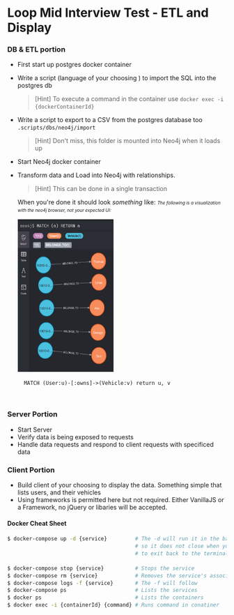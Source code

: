 # Loop Mid Interview Test - ETL and Display

### DB & ETL portion
- First start up postgres docker container
- Write a script (language of your choosing ) to import the SQL into the postgres db
  > [Hint] To execute a command in the container use `docker exec -i {dockerContainerId}`
- Write a script to export to a CSV from the postgres database too `.scripts/dbs/neo4j/import`
  > [Hint] Don't miss, this folder is mounted into Neo4j when it loads up
- Start Neo4j docker container
- Transform data and Load into Neo4j with relationships.
  > [Hint] This can be done in a single transaction

  When you're done it should look _something_ like:
  <span style="font-size:10px">_The following is a visualization with the neo4j browser, not your expected UI:_</span></br>
  
  <img src="./Neo4J.png" width=220 height=350 />
  <br/>
  
  ```
    MATCH (User:u)-[:owns]->(Vehicle:v) return u, v
  ```
  <br/>

### Server Portion
- Start Server
- Verify data is being exposed to requests
- Handle data requests and respond to client requests with specificed data

### Client Portion
- Build client of your choosing to display the data. Something simple that lists users, and their vehicles
- Using frameworks is permitted here but not required. Either VanillaJS or a Framework, no jQuery or libaries will be accepted.


#### **Docker Cheat Sheet**
```bash
$ docker-compose up -d {service}         # The -d will run it in the background,
                                         # so it does not close when you attempt
                                         # to exit back to the terminal

$ docker-compose stop {service}          # Stops the service
$ docker-compose rm {service}            # Removes the service's associated container
$ docker-compose logs -f {service}       # The -f will follow
$ docker-compose ps                      # Lists the services
$ docker ps                              # Lists the containers
$ docker exec -i {containerId} {command} # Runs command in conatiner
```      